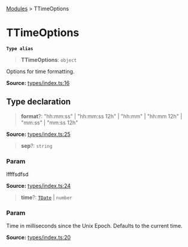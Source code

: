 [Modules](index.md) > TTimeOptions

# TTimeOptions

**`Type alias`**

> **TTimeOptions**: `object`

Options for time formatting.

**Source:** [types/index.ts:16](https://github.com/teplostanski/tictic/blob/d4837e1/src/types/index.ts#L16)

## Type declaration

> **format**?: "hh:mm:ss" \| "hh:mm:ss 12h" \| "hh:mm" \| "hh:mm 12h" \| "mm:ss" \| "mm:ss 12h"

**Source:** [types/index.ts:25](https://github.com/teplostanski/tictic/blob/d4837e1/src/types/index.ts#L25)

> **sep**?: `string`

### Param

lffffsdfsd

**Source:** [types/index.ts:24](https://github.com/teplostanski/tictic/blob/d4837e1/src/types/index.ts#L24)

> **time**?: [`TDate`](type-alias.TDate.md) \| `number`

### Param

Time in milliseconds since the Unix Epoch. Defaults to the current time.

**Source:** [types/index.ts:20](https://github.com/teplostanski/tictic/blob/d4837e1/src/types/index.ts#L20)
